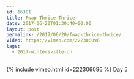 ```yaml
---
id: 16381
title: Fwap Thrice Thrice
date: 2017-06-20T01:30:40+00:00
layout: post
permalink: /2017/06/20/fwap-thrice-thrice/
video: https://vimeo.com/222306096
tags:
  - 2017-wintersville-oh
---
```

{% include vimeo.html id=222306096 %}
Day 5